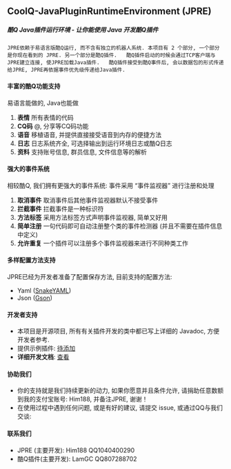 ##  CoolQ-JavaPluginRuntimeEnvironment  (JPRE)

##### 酷Q Java插件运行环境 - 让你能使用 Java 开发酷Q插件

`
JPRE依赖于易语言版酷Q运行, 而不含有独立的机器人系统.
本项目有 2 个部分, 一个部分是你现在看到的 JPRE. 另一个部分是酷Q插件.  
酷Q插件启动的时候会通过TCP客户端与JPRE建立连接, 使JPRE加载Java插件.  
酷Q插件接受到酷Q事件后, 会以数据包的形式传递给JPRE, JPRE再依据事件优先级传递给Java插件.  
`

#### 丰富的酷Q功能支持  
易语言能做的, Java也能做  
1.  **表情** 所有表情的代码  
2.  **CQ码** @, 分享等CQ码功能  
3.  **语音** 移植语音, 并提供直接接受语音到内存的便捷方法  
4.  **日志** 日志系统齐全, 可选择输出到运行环境日志或酷Q日志  
5.  **资料** 支持账号信息, 群员信息, 文件信息等的解析  

#### 强大的事件系统
相较酷Q, 我们拥有更强大的事件系统:
事件采用 “事件监视器” 进行注册和处理
1. **取消事件**  取消事件后其他事件监视器默认不接受事件
2. **拦截事件**  拦截事件是一种标识符
3. **方法标签**  采用方法标签方式声明事件监视器, 简单又好用
4. **简单注册** 一句代码即可自动注册整个类的事件检测器 (并且不需要在插件信息中定义)
5. **允许重复** 一个插件可以注册多个事件监视器来进行不同种类工作

#### 多样配置方法支持  
JPRE已经为开发者准备了配置保存方法, 目前支持的配置方法:
- Yaml (<a href="http://mvnrepository.com/artifact/org.yaml/snakeyaml">SnakeYAML</a>)
- Json (<a href="https://github.com/google/gson">Gson</a>)

#### 开发者支持
- 本项目是开源项目, 所有有关插件开发的类中都已写上详细的 Javadoc, 方便开发者参考.
- 提供示例插件: <a href="https://github.com/Him188/CQ-JPRE/">待添加</a>
- **详细开发文档**: <a href="https://github.com/Him188/CQ-JPRE/blob/master/Development.md">查看</a>
  
#### 协助我们
- 你的支持就是我们持续更新的动力, 如果你愿意并且条件允许, 请捐助任意数额到我的支付宝账号: Him188, 并备注JPRE, 谢谢！
- 在使用过程中遇到任何问题, 或是有好的建议, 请提交 issue, 或通过QQ与我们交谈:

#### 联系我们
- JPRE (主要开发): Him188  QQ1040400290
- 酷Q插件(主要开发): LamGC  QQ807288702